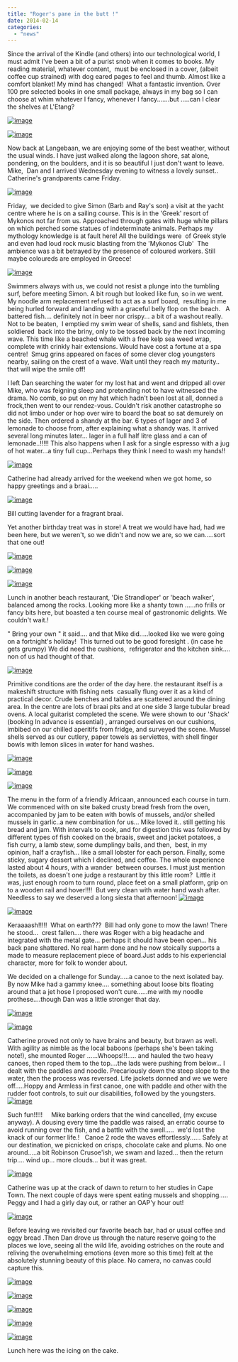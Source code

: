 ```yaml
---
title: "Roger's pane in the butt !"
date: 2014-02-14
categories: 
  - "news"
---
```


Since the arrival of the Kindle (and others) into our technological world, I must admit I've been a bit of a purist snob when it comes to books. My reading material, whatever content,  must be enclosed in a cover, (albeit coffee cup strained) with dog eared pages to feel and thumb. Almost like a comfort blanket! My mind has changed!  What a fantastic invention. Over 100 pre selected books in one small package, always in my bag so I can choose at whim whatever I fancy, whenever I fancy.......but .....can I clear the shelves at L'Etang?

[![image](images/wpid-P1020147.jpg "P1020147.jpg")](https://www.artamo.click/wp-content/uploads/2014/02/wpid-P1020147.jpg)

[![image](images/wpid-P1020150.jpg "P1020150.jpg")](https://www.artamo.click/wp-content/uploads/2014/02/wpid-P1020150.jpg)

Now back at Langebaan, we are enjoying some of the best weather, without the usual winds. I have just walked along the lagoon shore, sat alone, pondering, on the boulders, and it is so beautiful I just don't want to leave. Mike,  Dan and I arrived Wednesday evening to witness a lovely sunset.. Catherine's grandparents came Friday.

[![image](images/wpid-P1020146.jpg "P1020146.jpg")](https://www.artamo.click/wp-content/uploads/2014/02/wpid-P1020146.jpg)

Friday,  we decided to give Simon (Barb and Ray's son) a visit at the yacht centre where he is on a sailing course. This is in the 'Greek' resort of Mykonos not far from us. Approached through gates with huge white pillars on which perched some statues of indeterminate animals. Perhaps my mythology knowledge is at fault here! All the buildings were  of Greek style and even had loud rock music blasting from the 'Mykonos Club'  The ambience was a bit betrayed by the presence of coloured workers. Still maybe coloureds are employed in Greece!

[![image](images/wpid-P1020070.jpg "P1020070.jpg")](https://www.artamo.click/wp-content/uploads/2014/02/wpid-P1020070.jpg)

Swimmers always with us, we could not resist a plunge into the tumbling surf, before meeting Simon. A bit rough but looked like fun, so in we went. My noodle arm replacement refused to act as a surf board,  resulting in me being hurled forward and landing with a graceful belly flop on the beach.   A battered fish.... definitely not in beer nor crispy... a bit of a washout really. Not to be beaten,  I emptied my swim wear of shells, sand and fishlets, then soldiered  back into the briny, only to be tossed back by the next incoming wave. This time like a beached whale with a free kelp sea weed wrap, complete with crinkly hair extensions. Would have cost a fortune at a spa centre!  Smug grins appeared on faces of some clever clog youngsters nearby, sailing on the crest of a wave. Wait until they reach my maturity.. that will wipe the smile off!

l left Dan searching the water for my lost hat and went and dripped all over Mike, who was feigning sleep and pretending not to have witnessed the drama. No comb, so put on my hat which hadn't been lost at all, donned a frock,then went to our rendez-vous. Couldn't risk another catastrophe so did not limbo under or hop over wire to board the boat so sat demurely on the side. Then ordered a shandy at the bar. 6 types of lager and 3 of lemonade to choose from, after explaining what a shandy was. It arrived several long minutes later... lager in a full half litre glass and a can of lemonade..!!!!! This also happens when I ask for a single espresso with a jug of hot water...a tiny full cup...Perhaps they think I need to wash my hands!!

[![image](images/wpid-20131220_141821.jpg "20131220_141821.jpg")](https://www.artamo.click/wp-content/uploads/2014/02/wpid-20131220_141821.jpg)

Catherine had already arrived for the weekend when we got home, so happy greetings and a braai.....

[![image](images/wpid-P1020129.jpg "P1020129.jpg")](https://www.artamo.click/wp-content/uploads/2014/02/wpid-P1020129.jpg)

Bill cutting lavender for a fragrant braai.

Yet another birthday treat was in store! A treat we would have had, had we been here, but we weren't, so we didn't and now we are, so we can.....sort that one out!

[![image](images/wpid-P1020115.jpg "P1020115.jpg")](https://www.artamo.click/wp-content/uploads/2014/02/wpid-P1020115.jpg)

[![image](images/wpid-P1020107.jpg "P1020107.jpg")](https://www.artamo.click/wp-content/uploads/2014/02/wpid-P1020107.jpg)

[![image](images/wpid-P1020083.jpg "P1020083.jpg")](https://www.artamo.click/wp-content/uploads/2014/02/wpid-P1020083.jpg)

Lunch in another beach restaurant, 'Die Strandloper' or 'beach walker', balanced among the rocks. Looking more like a shanty town ......no frills or fancy bits here, but boasted a ten course meal of gastronomic delights. We couldn't wait.!

" Bring your own " it said.... and that Mike did.....looked like we were going on a fortnight's holiday!  This turned out to be good foresight . (in case he gets grumpy) We did need the cushions,  refrigerator and the kitchen sink.... non of us had thought of that.

[![image](images/wpid-P1020110.jpg "P1020110.jpg")](https://www.artamo.click/wp-content/uploads/2014/02/wpid-P1020110.jpg)

Primitive conditions are the order of the day here. the restaurant itself is a makeshift structure with fishing nets  casually flung over it as a kind of practical decor. Crude benches and tables are scattered around the dining area. In the centre are lots of braai pits and at one side 3 large tubular bread ovens. A local guitarist completed the scene. We were shown to our 'Shack' (booking In advance is essential) , arranged ourselves on our cushions, imbibed on our chilled aperitifs from fridge, and surveyed the scene. Mussel shells served as our cutlery, paper towels as serviettes, with shell finger bowls with lemon slices in water for hand washes.

[![image](images/wpid-P1020119.jpg "P1020119.jpg")](https://www.artamo.click/wp-content/uploads/2014/02/wpid-P1020119.jpg)

[![image](images/wpid-P1020117.jpg "P1020117.jpg")](https://www.artamo.click/wp-content/uploads/2014/02/wpid-P1020117.jpg)

[![image](images/wpid-P1020072.jpg "P1020072.jpg")](https://www.artamo.click/wp-content/uploads/2014/02/wpid-P1020072.jpg)

The menu in the form of a friendly Africaan, announced each course in turn. We commenced with on site baked crusty bread fresh from the oven, accompanied by jam to be eaten with bowls of mussels, and/or shelled mussels in garlic..a new combination for us... Mike loved it.. still getting his bread and jam. With intervals to cook, and for digestion this was followed by different types of fish cooked on the braais, sweet and jacket potatoes, a fish curry, a lamb stew, some dumplingy balls, and then,  best, in my opinion, half a crayfish... like a small lobster for each person. Finally, some sticky, sugary dessert which I declined, and coffee. The whole experience lasted about 4 hours, with a wander  between courses. l must just mention the toilets, as doesn't one judge a restaurant by this little room?  Little it was, just enough room to turn round, place feet on a small platform, grip on to a wooden rail and hover!!!!  But very clean with water hand wash after. Needless to say we deserved a long siesta that afternoon! [![image](images/wpid-P1020086.jpg "P1020086.jpg")](https://www.artamo.click/wp-content/uploads/2014/02/wpid-P1020086.jpg)

[![image](images/wpid-P1020128.jpg "P1020128.jpg")](https://www.artamo.click/wp-content/uploads/2014/02/wpid-P1020128.jpg)

Keraaaash!!!!!  What on earth???  Bill had only gone to mow the lawn! There he stood...  crest fallen.... there was Roger with a big headache and integrated with the metal gate... perhaps it should have been open... his back pane shattered. No real harm done and he now stoically supports a made to measure replacement piece of board.Just adds to his experiencial character, more for folk to wonder about.

We decided on a challenge for Sunday.....a canoe to the next isolated bay. By now Mike had a gammy knee.... something about loose bits floating around that a jet hose I proposed won't cure......me with my noodle prothese....though Dan was a little stronger that day.

[![image](images/wpid-P1020139.jpg "P1020139.jpg")](https://www.artamo.click/wp-content/uploads/2014/02/wpid-P1020139.jpg)

[![image](images/wpid-P1020142.jpg "P1020142.jpg")](https://www.artamo.click/wp-content/uploads/2014/02/wpid-P1020142.jpg)

Catherine proved not only to have brains and beauty, but brawn as well. With agility as nimble as the local baboons (perhaps she's been taking note!), she mounted Roger ......Whoops!!!..... and hauled the two heavy canoes, then roped them to the top....the lads were pushing from below... I dealt with the paddles and noodle. Precariously down the steep slope to the water, then the process was reversed. Life jackets donned and we we were  off.....Hoppy and Armless in first canoe, one with paddle and other with the rudder foot controls, to suit our disabilities, followed by the youngsters. [![image](images/wpid-P1020131.jpg "P1020131.jpg")](https://www.artamo.click/wp-content/uploads/2014/02/wpid-P1020131.jpg)

Such fun!!!!!     Mike barking orders that the wind cancelled, (my excuse anyway). A dousing every time the paddle was raised, an erratic course to avoid running over the fish, and a battle with the swell.....  we'd lost the knack of our former life.!   Canoe 2 rode the waves effortlessly...... Safely at our destination, we picnicked on crisps, chocolate cake and plums. No one around.....a bit Robinson Crusoe'ish, we swam and lazed... then the return trip.... wind up... more clouds... but it was great.

[![image](images/wpid-P1020133.jpg "P1020133.jpg")](https://www.artamo.click/wp-content/uploads/2014/02/wpid-P1020133.jpg)

Catherine was up at the crack of dawn to return to her studies in Cape Town. The next couple of days were spent eating mussels and shopping..... Peggy and I had a girly day out, or rather an OAP'y hour out!

[![image](images/wpid-IMG_5358.jpg "IMG_5358.jpg")](https://www.artamo.click/wp-content/uploads/2014/02/wpid-IMG_5358.jpg)

Before leaving we revisited our favorite beach bar, had or usual coffee and eggy bread .Then Dan drove us through the nature reserve going to the places we love, seeing all the wild life, avoiding ostriches on the route and reliving the overwhelming emotions (even more so this time) felt at the absolutely stunning beauty of this place. No camera, no canvas could capture this.

[![image](images/wpid-P1020167.jpg "P1020167.JPG")](https://www.artamo.click/wp-content/uploads/2014/02/wpid-P1020167.jpg)

[![image](images/wpid-P1020157.jpg "P1020157.JPG")](https://www.artamo.click/wp-content/uploads/2014/02/wpid-P1020157.jpg)

[![image](images/wpid-P1020199.jpg "P1020199.JPG")](https://www.artamo.click/wp-content/uploads/2014/02/wpid-P1020199.jpg)

[![image](images/wpid-P1020160.jpg "P1020160.JPG")](https://www.artamo.click/wp-content/uploads/2014/02/wpid-P1020160.jpg)

[![image](images/wpid-P1020180.jpg "P1020180.JPG")](https://www.artamo.click/wp-content/uploads/2014/02/wpid-P1020180.jpg)

Lunch here was the icing on the cake.
